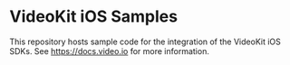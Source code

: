 # VideoKit iOS Samples

This repository hosts sample code for the integration of the VideoKit iOS SDKs. 
See https://docs.video.io for more information.

